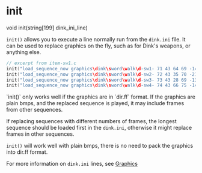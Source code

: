 # init

<Prototype>void init(string[199] dink_ini_line)</Prototype>

`init()` allows you to execute a line normally run from the `dink.ini` file. It can be used to replace graphics on the fly, such as for Dink's weapons, or anything else.



```c
// excerpt from item-sw1.c
init("load_sequence_now graphics\dink\sword\walk\d-sw1- 71 43 64 69 -14 -10 14 10");
init("load_sequence_now graphics\dink\sword\walk\d-sw2- 72 43 35 70 -21 -10 19 10");
init("load_sequence_now graphics\dink\sword\walk\d-sw3- 73 43 28 69 -13 -9 13 9");
init("load_sequence_now graphics\dink\sword\walk\d-sw4- 74 43 66 75 -14 -12 20 12");
```

<VersionInfo dink="1.07">
`init()` only works well if the graphics are in `dir.ff` format. If the graphics are plain bmps, and the replaced sequence is played, it may include frames from other sequences.

If replacing sequences with different numbers of frames, the longest sequence should be loaded first in the `dink.ini`, otherwise it might replace frames in other sequences.
</VersionInfo>

<VersionInfo dink="1.08" freedink="all">

`init()` will work well with plain bmps, there is no need to pack the graphics into dir.ff format.

</VersionInfo>

For more information on `dink.ini` lines, see [Graphics](../guide/graphics.md)
